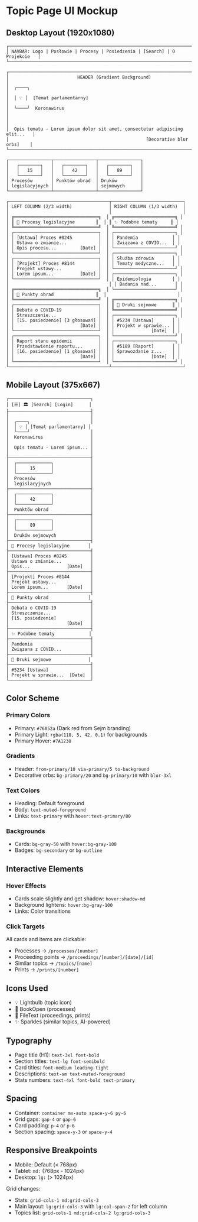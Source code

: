 # Topic Page UI Mockup

## Desktop Layout (1920x1080)

```
┌─────────────────────────────────────────────────────────────────────────────┐
│ NAVBAR: Logo | Posłowie | Procesy | Posiedzenia | [Search] | O Projekcie   │
└─────────────────────────────────────────────────────────────────────────────┘

┌─────────────────────────────────────────────────────────────────────────────┐
│                          HEADER (Gradient Background)                        │
│  ╭────╮                                                                      │
│  │ 💡 │  [Temat parlamentarny]                                              │
│  ╰────╯  Koronawirus                                                        │
│                                                                              │
│  Opis tematu - Lorem ipsum dolor sit amet, consectetur adipiscing elit...   │
│                                                    [Decorative blur orbs]    │
└─────────────────────────────────────────────────────────────────────────────┘

┌────────────────┬────────────────┬────────────────┐
│   ┌────────┐   │   ┌────────┐   │   ┌────────┐   │
│   │   15   │   │   │   42   │   │   │   89   │   │
│   └────────┘   │   └────────┘   │   └────────┘   │
│ Procesów       │ Punktów obrad  │ Druków         │
│ legislacyjnych │                │ sejmowych      │
└────────────────┴────────────────┴────────────────┘

┌──────────────────────────────────────┬───────────────────────────┐
│ LEFT COLUMN (2/3 width)              │ RIGHT COLUMN (1/3 width)  │
│                                      │                           │
│ ╔════════════════════════════════╗  │ ╔═══════════════════════╗ │
│ ║ 📖 Procesy legislacyjne        ║  │ ║ ✨ Podobne tematy     ║ │
│ ╚════════════════════════════════╝  │ ╚═══════════════════════╝ │
│ ┌────────────────────────────────┐  │ ┌───────────────────────┐ │
│ │ [Ustawa] Proces #8245          │  │ │ Pandemia             │ │
│ │ Ustawa o zmianie...            │  │ │ Związana z COVID...  │ │
│ │ Opis procesu...         [Date] │  │ └───────────────────────┘ │
│ └────────────────────────────────┘  │ ┌───────────────────────┐ │
│ ┌────────────────────────────────┐  │ │ Służba zdrowia       │ │
│ │ [Projekt] Proces #8144         │  │ │ Tematy medyczne...   │ │
│ │ Projekt ustawy...              │  │ └───────────────────────┘ │
│ │ Lorem ipsum...          [Date] │  │ ┌───────────────────────┐ │
│ └────────────────────────────────┘  │ │ Epidemiologia        │ │
│                                      │ │ Badania nad...       │ │
│ ╔════════════════════════════════╗  │ └───────────────────────┘ │
│ ║ 📄 Punkty obrad                ║  │                           │
│ ╚════════════════════════════════╝  │ ╔═══════════════════════╗ │
│ ┌────────────────────────────────┐  │ ║ 📄 Druki sejmowe      ║ │
│ │ Debata o COVID-19              │  │ ╚═══════════════════════╝ │
│ │ Streszczenie...                │  │ ┌───────────────────────┐ │
│ │ [15. posiedzenie] [3 głosowań] │  │ │ #5234 [Ustawa]       │ │
│ │                         [Date] │  │ │ Projekt w sprawie... │ │
│ └────────────────────────────────┘  │ │              [Date]  │ │
│ ┌────────────────────────────────┐  │ └───────────────────────┘ │
│ │ Raport stanu epidemii          │  │ ┌───────────────────────┐ │
│ │ Przedstawienie raportu...      │  │ │ #5189 [Raport]       │ │
│ │ [16. posiedzenie] [1 głosowań] │  │ │ Sprawozdanie z...    │ │
│ │                         [Date] │  │ │              [Date]  │ │
│ └────────────────────────────────┘  │ └───────────────────────┘ │
└──────────────────────────────────────┴───────────────────────────┘
```

## Mobile Layout (375x667)

```
┌───────────────────────────────┐
│ [☰] 🏛️ [Search] [Login]      │
├───────────────────────────────┤
│                               │
│  ╭────╮                       │
│  │ 💡 │ [Temat parlamentarny] │
│  ╰────╯                       │
│  Koronawirus                  │
│                               │
│  Opis tematu - Lorem ipsum... │
│                               │
├───────────────────────────────┤
│  ┌─────────────┐              │
│  │     15      │              │
│  └─────────────┘              │
│  Procesów                     │
│  legislacyjnych               │
├───────────────────────────────┤
│  ┌─────────────┐              │
│  │     42      │              │
│  └─────────────┘              │
│  Punktów obrad                │
├───────────────────────────────┤
│  ┌─────────────┐              │
│  │     89      │              │
│  └─────────────┘              │
│  Druków sejmowych             │
├───────────────────────────────┤
│ 📖 Procesy legislacyjne       │
├───────────────────────────────┤
│ [Ustawa] Proces #8245         │
│ Ustawa o zmianie...           │
│ Opis...              [Date]   │
├───────────────────────────────┤
│ [Projekt] Proces #8144        │
│ Projekt ustawy...             │
│ Lorem ipsum...       [Date]   │
├───────────────────────────────┤
│ 📄 Punkty obrad               │
├───────────────────────────────┤
│ Debata o COVID-19             │
│ Streszczenie...               │
│ [15. posiedzenie]             │
│                      [Date]   │
├───────────────────────────────┤
│ ✨ Podobne tematy             │
├───────────────────────────────┤
│ Pandemia                      │
│ Związana z COVID...           │
├───────────────────────────────┤
│ 📄 Druki sejmowe              │
├───────────────────────────────┤
│ #5234 [Ustawa]                │
│ Projekt w sprawie...  [Date]  │
└───────────────────────────────┘
```

## Color Scheme

### Primary Colors
- Primary: `#76052a` (Dark red from Sejm branding)
- Primary Light: `rgba(118, 5, 42, 0.1)` for backgrounds
- Primary Hover: `#7A1230`

### Gradients
- Header: `from-primary/10 via-primary/5 to-background`
- Decorative orbs: `bg-primary/20` and `bg-primary/10` with `blur-3xl`

### Text Colors
- Heading: Default foreground
- Body: `text-muted-foreground`
- Links: `text-primary` with `hover:text-primary/80`

### Backgrounds
- Cards: `bg-gray-50` with `hover:bg-gray-100`
- Badges: `bg-secondary` or `bg-outline`

## Interactive Elements

### Hover Effects
- Cards scale slightly and get shadow: `hover:shadow-md`
- Background lightens: `hover:bg-gray-100`
- Links: Color transitions

### Click Targets
All cards and items are clickable:
- Processes → `/processes/[number]`
- Proceeding points → `/proceedings/[number]/[date]/[id]`
- Similar topics → `/topics/[name]`
- Prints → `/prints/[number]`

## Icons Used

- 💡 Lightbulb (topic icon)
- 📖 BookOpen (processes)
- 📄 FileText (proceedings, prints)
- ✨ Sparkles (similar topics, AI-powered)

## Typography

- Page title (H1): `text-3xl font-bold`
- Section titles: `text-lg font-semibold`
- Card titles: `font-medium leading-tight`
- Descriptions: `text-sm text-muted-foreground`
- Stats numbers: `text-4xl font-bold text-primary`

## Spacing

- Container: `container mx-auto space-y-6 py-6`
- Grid gaps: `gap-4` or `gap-6`
- Card padding: `p-4` or `p-6`
- Section spacing: `space-y-3` or `space-y-4`

## Responsive Breakpoints

- Mobile: Default (< 768px)
- Tablet: `md:` (768px - 1024px)
- Desktop: `lg:` (> 1024px)

Grid changes:
- Stats: `grid-cols-1 md:grid-cols-3`
- Main layout: `lg:grid-cols-3` with `lg:col-span-2` for left column
- Topics list: `grid-cols-1 md:grid-cols-2 lg:grid-cols-3`
